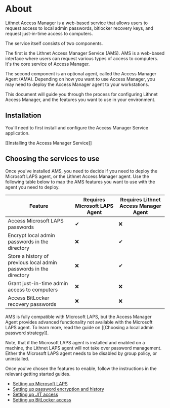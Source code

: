 # About
Lithnet Access Manager is a web-based service that allows users to request access to local admin passwords, bitlocker recovery keys, and request just-in-time access to computers. 

The service itself consists of two components.

The first is the Lithnet Access Manager Service (AMS). AMS is a web-based interface where users can request various types of access to computers. It's the core service of Access Manager.

The second component is an optional agent, called the Access Manager Agent (AMA). Depending on how you want to use Access Manager, you may need to deploy the Access Manager agent to your workstations. 

This document will guide you through the process for configuring Lithnet Access Manager, and the features you want to use in your environment.

## Installation
You'll need to first install and configure the Access Manager Service application. 

[[Installing the Access Manager Service]]

## Choosing the services to use
Once you've installed AMS, you need to decide if you need to deploy the Microsoft LAPS agent, or the Lithnet Access Manager agent. Use the following table below to map the AMS features you want to use with the agent you need to deploy.

| Feature | Requires Microsoft LAPS Agent | Requires Lithnet Access Manager Agent |
| --- | --- | --- |
| Access Microsoft LAPS passwords | ✔ | ❌ |
| Encrypt local admin passwords in the directory | ❌ | ✔ |
| Store a history of previous local admin passwords in the directory | ❌ | ✔ |
| Grant just-in-time admin access to computers | ❌ | ❌ |
| Access BitLocker recovery passwords | ❌ | ❌ |

AMS is fully compatible with Microsoft LAPS, but the Access Manager Agent provides advanced functionality not available with the Microsoft LAPS agent. To learn more, read the guide on [[Choosing a local admin password strategy]]. 

Note, that if the Microsoft LAPS agent is installed and enabled on a machine, the Lithnet LAPS agent will not take over password management. Either the Microsoft LAPS agent needs to be disabled by group policy, or uninstalled.

Once you've chosen the features to enable, follow the instructions in the relevant getting started guides.
- [Setting up Microsoft LAPS](/deploying_features/Setting-up-Microsoft-LAPS)
- [Setting up password encryption and history](/deploying_features/Setting-up-password-encryption-and-history)
- [Setting up JIT access](/deploying_features/Setting-up-JIT-access)
- [Setting up BitLocker access](/deploying_features/Setting-up-BitLocker-access)
